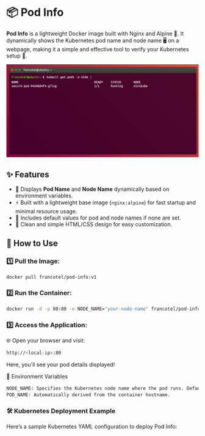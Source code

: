 # 📦 Pod Info  
**Pod Info** is a lightweight Docker image built with Nginx and Alpine 🐳. It dynamically shows the Kubernetes pod name and node name 🖥️ on a webpage, making it a simple and effective tool to verify your Kubernetes setup 🚀.  

![alt text](image.png)

## ✨ Features  
- 📝 Displays **Pod Name** and **Node Name** dynamically based on environment variables.  
- ⚡ Built with a lightweight base image (`nginx:alpine`) for fast startup and minimal resource usage.  
- 🔄 Includes default values for pod and node names if none are set.  
- 🎨 Clean and simple HTML/CSS design for easy customization.  

## 🚀 How to Use  
### 1️⃣ Pull the Image:  

```bash
docker pull francotel/pod-info:v1
```

### 2️⃣ Run the Container:

```bash
docker run -d -p 80:80 -e NODE_NAME="your-node-name" francotel/pod-info:v1
```

###  3️⃣ Access the Application:
🌐 Open your browser and visit:

```bash
http://<local-ip>:80
```

Here, you'll see your pod details displayed!

🔧 Environment Variables
```bash
NODE_NAME: Specifies the Kubernetes node name where the pod runs. Default: "Unknown Node".  
POD_NAME: Automatically derived from the container hostname.
```

###  🛠️ Kubernetes Deployment Example
Here’s a sample Kubernetes YAML configuration to deploy Pod Info:


